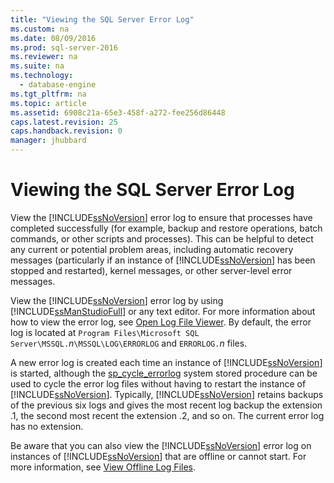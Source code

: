 ```yaml
---
title: "Viewing the SQL Server Error Log"
ms.custom: na
ms.date: 08/09/2016
ms.prod: sql-server-2016
ms.reviewer: na
ms.suite: na
ms.technology: 
  - database-engine
ms.tgt_pltfrm: na
ms.topic: article
ms.assetid: 6908c21a-65e3-458f-a272-fee256d86448
caps.latest.revision: 25
caps.handback.revision: 0
manager: jhubbard
---
```

# Viewing the SQL Server Error Log
View the [!INCLUDE[ssNoVersion](../../Topics/TopicNameContainA/tokens/ssNoVersion_md.md)] error log to ensure that processes have completed successfully (for example, backup and restore operations, batch commands, or other scripts and processes). This can be helpful to detect any current or potential problem areas, including automatic recovery messages (particularly if an instance of [!INCLUDE[ssNoVersion](../../Topics/TopicNameContainA/tokens/ssNoVersion_md.md)] has been stopped and restarted), kernel messages, or other server-level error messages.  
  
 View the [!INCLUDE[ssNoVersion](../../Topics/TopicNameContainA/tokens/ssNoVersion_md.md)] error log by using [!INCLUDE[ssManStudioFull](../../Topics/TopicNameContainA/tokens/ssManStudioFull_md.md)] or any text editor. For more information about how to view the error log, see [Open Log File Viewer](../../Topics/TopicNameNotContainA/Open-Log-File-Viewer.md). By default, the error log is located at `Program Files\Microsoft SQL Server\MSSQL.`*n*`\MSSQL\LOG\ERRORLOG` and `ERRORLOG.`*n* files.  
  
 A new error log is created each time an instance of [!INCLUDE[ssNoVersion](../../Topics/TopicNameContainA/tokens/ssNoVersion_md.md)] is started, although the [sp_cycle_errorlog](assetId:///61a12cbf-78a3-4052-8604-3b29d07573fd) system stored procedure can be used to cycle the error log files without having to restart the instance of [!INCLUDE[ssNoVersion](../../Topics/TopicNameContainA/tokens/ssNoVersion_md.md)]. Typically, [!INCLUDE[ssNoVersion](../../Topics/TopicNameContainA/tokens/ssNoVersion_md.md)] retains backups of the previous six logs and gives the most recent log backup the extension .1, the second most recent the extension .2, and so on. The current error log has no extension.  
  
 Be aware that you can also view the [!INCLUDE[ssNoVersion](../../Topics/TopicNameContainA/tokens/ssNoVersion_md.md)] error log on instances of [!INCLUDE[ssNoVersion](../../Topics/TopicNameContainA/tokens/ssNoVersion_md.md)] that are offline or cannot start. For more information, see [View Offline Log Files](../../Topics/TopicNameNotContainA/View-Offline-Log-Files.md).